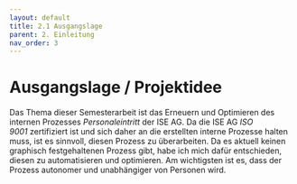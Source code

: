 ```yaml
---
layout: default
title: 2.1 Ausgangslage
parent: 2. Einleitung
nav_order: 3
---
```

# Ausgangslage / Projektidee

Das Thema dieser Semesterarbeit ist das Erneuern und Optimieren des internen Prozesses *Personaleintritt* der ISE AG. Da die ISE AG *ISO 9001* zertifiziert ist und sich daher an die erstellten interne Prozesse halten muss, ist es sinnvoll, diesen Prozess zu überarbeiten. 
Da es aktuell keinen graphisch festgehaltenen Prozess gibt, habe ich mich dafür entschieden, diesen zu automatisieren und optimieren. 
Am wichtigsten ist es, dass der Prozess autonomer und unabhängiger von Personen wird. 



